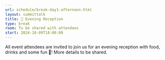 ```yaml
---
url: schedule/break-day1-afternoon.html
layout: summittalk
title: 🎯 Evening Reception
type: break
room: To be shared with attendees
start: 2024-10-09T18:00:00
---
```


<div class="font-google font-medium">

All event attendees are invited to join us for an evening reception with food, drinks and some fun 🎯! 
More details to be shared. 

</div>